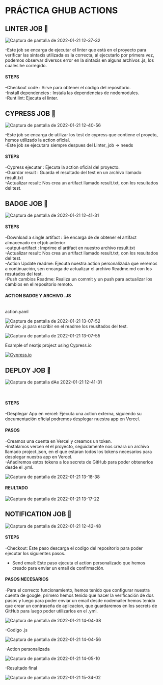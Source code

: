 


# PRÁCTICA GHUB ACTIONS




## LINTER JOB 🚀
![Captura de pantalla de 2022-01-21 12-37-32](https://user-images.githubusercontent.com/62066419/150520890-574ba131-1e20-43a0-be18-6deb3def4f6c.png)

-Este job se encarga de ejecutar el linter que está en el proyecto para verificar las sintaxis utilizada es la correcta, al ejecutarlo por primera vez, podemos observar diversos error en la sintaxis en alguns archivos .js, los cuales he corregido.

#### STEPS

-Checkout code : Sirve para obtener el código del repositorio.<br>
-Install dependencies : Instala las dependencias de nodemodules.<br>
-Runt lint: Ejecuta el linter.


## CYPRESS JOB 🚀
![Captura de pantalla de 2022-01-21 12-40-56](https://user-images.githubusercontent.com/62066419/150521600-d3f1b3ff-ee25-40d9-a2ad-394a4acc09a5.png)

-Este job se encarga de utilizar los test de cypress que contiene el proyeto, hemos utilizado la action oficial.<br>
-Este job se ejecutara siempre despues del Linter_job -> needs

#### STEPS

-Cypress ejecutar : Ejecuta la action oficial del proyecto.<br>
-Guardar result : Guarda el resultado del test en un archivo llamado result.txt<br>
-Actualizar result: Nos crea un artifact llamado result.txt, con los resultados del test.



## BADGE JOB 🚀

![Captura de pantalla de 2022-01-21 12-41-31](https://user-images.githubusercontent.com/62066419/150521641-814c7ef4-bb63-4138-ac48-e91b43b83447.png)


#### STEPS

-Download a single artifact : Se encarga de de obtener el artifact almacenado en el job anterior<br>
-output-artifact : Imprime el artifact en nuestro archivo result.txt<br>
-Actualizar result: Nos crea un artifact llamado result.txt, con los resultados del test.<br>
-Action Update readme: Ejecuta nuestra action personalizada que veremos a continuación, sen encarga de actualizar el archivo Readme.md con los resutados del test.<br>
-Push cambios Readme: Realiza un commit y un push para actualizar los cambios en el repositorio remoto.

#### ACTION BADGE Y ARCHIVO .JS
<br>
action.yaml

![Captura de pantalla de 2022-01-21 13-07-52](https://user-images.githubusercontent.com/62066419/150524752-95d2c900-3e21-4f2f-ae0c-6178b7ce0a2a.png)
<br>
Archivo .js para escribir en el readme los reusltados del test.

![Captura de pantalla de 2022-01-21 13-07-55](https://user-images.githubusercontent.com/62066419/150524766-71d11c7b-9ff3-4a82-ba7b-6a6d8b6f0678.png)



Example of nextjs project using Cypress.io

<!---Start place for the badge -->
[![Cypress.io](https://img.shields.io/badge/tested%20with-Cypress-04C38E.svg)](https://www.cypress.io/)

<!---End place for the badge -->

## DEPLOY JOB 🚀

![Captura de pantalla dAe 2022-01-21 12-41-31](https://user-images.githubusercontent.com/62066419/150521657-d5ff1231-3732-4ddd-bff4-7e8adcd6e70c.png)

<br>

#### STEPS

-Desplegar App en vercel: Ejecuta una action externa, siguiendo su documentación oficial podremos desplegar nuestra app en Vercel.

#### PASOS

-Creamos una cuenta en Vercel y creamos un token.<br>
-Instalamos vercen el el proyecto, seguidamente nos creara un archivo llamado project.json, en el que estaran todos los tokens necesarios para desplegar nuestra app en Vercel.<br>
-Añadiremos estos tokens a los secrets de GitHub para poder obtenerlos desde el .yml.<br>

![Captura de pantalla de 2022-01-21 13-18-38](https://user-images.githubusercontent.com/62066419/150525988-d8689ca1-c70f-4c24-8833-1ec46cf8c0aa.png)



#### REULTADO 

![Captura de pantalla de 2022-01-21 13-17-22](https://user-images.githubusercontent.com/62066419/150525858-2c096447-e846-4b41-b20f-7a6fc6c33801.png)




## NOTIFICATION JOB 🚀

![Captura de pantalla de 2022-01-21 12-42-48](https://user-images.githubusercontent.com/62066419/150521675-849b512a-4514-42a0-9117-d83da242fc4a.png)


#### STEPS
-Checkout: Este paso descarga el codigo del repositorio para poder ejecutar los siguientes pasos.<br>
- Send email: Este paso ejecuta el action personalizado que hemos creado para enviar un email de confirmación.


#### PASOS NECESARIOS

-Para el correcto funcionamiento, hemos tenido que configurar nuestra cuenta de google, primero hemos tenido que hacer la verificación de dos pasos y luego para poder enviar un email desde nodemailer hemos tenido que crear un contraseña de aplicacion, que guardaremos en los secrets de GitHub para luego poder utilizarlos en el .yml.

![Captura de pantalla de 2022-01-21 14-04-38](https://user-images.githubusercontent.com/62066419/150544925-02078e65-93e3-4963-aa48-ee1cd4ab4259.png)



-Codigo .js

![Captura de pantalla de 2022-01-21 14-04-56](https://user-images.githubusercontent.com/62066419/150544960-50e7f18e-a14b-4dbd-9d34-41f266d8ab20.png)

-Action personalizada

![Captura de pantalla de 2022-01-21 14-05-10](https://user-images.githubusercontent.com/62066419/150544975-af0470c5-7313-440c-b28f-c04ecdb694ab.png)

-Resultado final

![Captura de pantalla de 2022-01-21 15-34-02](https://user-images.githubusercontent.com/62066419/150544989-75c40041-472f-47fb-bd38-d5fd0bb01b44.png)





